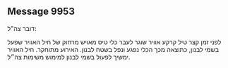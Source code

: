 ## Message 9953

דובר צה"ל:

לפני זמן קצר טיל קרקע אוויר שוגר לעבר כלי טיס מאויש מרחוק של חיל האוויר שפעל בשמי לבנון, כתוצאה מכך הכלי נפגע ונפל בשטח לבנון. האירוע מתוחקר.
חיל האוויר ימשיך לפעול בשמי לבנון למימוש משימות צה״ל.

